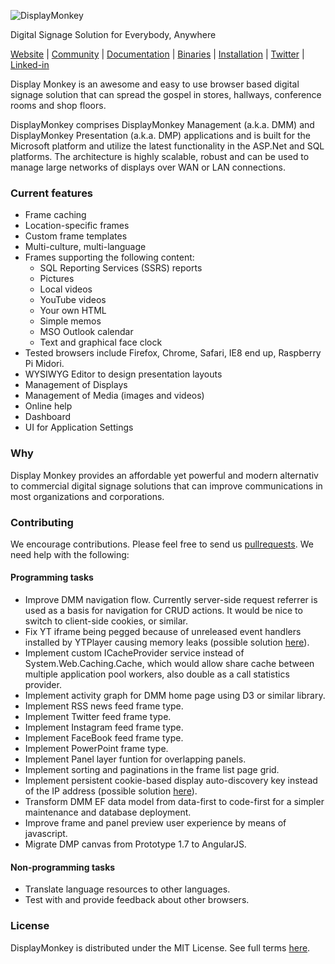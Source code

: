 
![DisplayMonkey](http://www.displaymonkey.org/dm/wp-content/uploads/logo_500_76.png)

Digital Signage Solution for Everybody, Anywhere

[Website](http://displaymonkey.org) |
[Community](http://displaymonkey.org/forum/) |
[Documentation](http://www.displaymonkey.org/dm/documentation/) |
[Binaries](http://www.displaymonkey.org/dm/download/) |
[Installation](http://www.displaymonkey.org/dm/documentation/installation/) |
[Twitter](https://twitter.com/fuel9) |
[Linked-in](https://www.linkedin.com/company/fuel9?trk=company_logo)

Display Monkey is an awesome and easy to use browser based digital signage solution that can spread the gospel in stores, hallways, conference rooms and shop floors.

DisplayMonkey comprises DisplayMonkey Management (a.k.a. DMM) and DisplayMonkey Presentation (a.k.a. DMP) applications and is built for the Microsoft platform and utilize the latest functionality in the ASP.Net and SQL platforms. The architecture is highly scalable, robust and can be used to manage large networks of displays over WAN or LAN connections.  

### Current features

- Frame caching
- Location-specific frames
- Custom frame templates
- Multi-culture, multi-language
- Frames supporting the following content:
  - SQL Reporting Services (SSRS) reports
  - Pictures
  - Local videos
  - YouTube videos
  - Your own HTML
  - Simple memos
  - MSO Outlook calendar
  - Text and graphical face clock
- Tested browsers include Firefox, Chrome, Safari, IE8 end up, Raspberry Pi Midori.
- WYSIWYG Editor to design presentation layouts
- Management of Displays
- Management of Media (images and videos)
- Online help
- Dashboard
- UI for Application Settings

### Why

Display Monkey provides an affordable yet powerful and modern alternativ to commercial digital signage solutions that can improve communications in most organizations and corporations. 

### Contributing

We encourage contributions. Please feel free to send us [pullrequests](https://github.com/fuel9/DisplayMonkey/pulls). We need help with the following:

#### Programming tasks

- Improve DMM navigation flow. Currently server-side request referrer is used as a basis for navigation for CRUD actions. It would be nice to switch to client-side cookies, or similar.
- Fix YT iframe being pegged because of unreleased event handlers installed by YTPlayer causing memory leaks (possible solution [here](http://stackoverflow.com/questions/8948403/youtube-api-target-multiple-existing-iframes)).
- Implement custom ICacheProvider service instead of System.Web.Caching.Cache, which would allow share cache between multiple application pool workers, also double as a call statistics provider.
- Implement activity graph for DMM home page using D3 or similar library.
- Implement RSS news feed frame type.
- Implement Twitter feed frame type.
- Implement Instagram feed frame type.
- Implement FaceBook feed frame type.
- Implement PowerPoint frame type.
- Implement Panel layer funtion for overlapping panels.
- Implement sorting and paginations in the frame list page grid.
- Implement persistent cookie-based display auto-discovery key instead of the IP address (possible solution [here](http://samy.pl/evercookie/)).
- Transform DMM EF data model from data-first to code-first for a simpler maintenance and database deployment.
- Improve frame and panel preview user experience by means of javascript.
- Migrate DMP canvas from Prototype 1.7 to AngularJS.

#### Non-programming tasks

- Translate language resources to other languages.
- Test with and provide feedback about other browsers.

### License

DisplayMonkey is distributed under the MIT License. See full terms [here](https://opensource.org/licenses/MIT).
